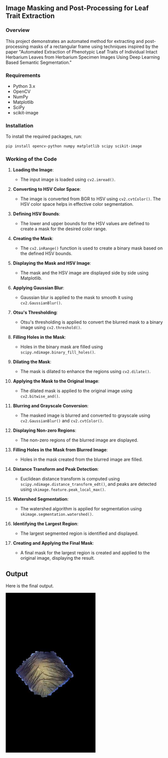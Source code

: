 ## Image Masking and Post-Processing for Leaf Trait Extraction

### Overview

This project demonstrates an automated method for extracting and post-processing masks of a rectangular frame using techniques inspired by the paper "Automated Extraction of Phenotypic Leaf Traits of Individual Intact Herbarium Leaves from Herbarium Specimen Images Using Deep Learning Based Semantic Segmentation."

### Requirements

- Python 3.x
- OpenCV
- NumPy
- Matplotlib
- SciPy
- scikit-image

### Installation

To install the required packages, run:
```bash
pip install opencv-python numpy matplotlib scipy scikit-image
```

### Working of the Code

1. **Loading the Image**:
   - The input image is loaded using `cv2.imread()`.

2. **Converting to HSV Color Space**:
   - The image is converted from BGR to HSV using `cv2.cvtColor()`. The HSV color space helps in effective color segmentation.

3. **Defining HSV Bounds**:
   - The lower and upper bounds for the HSV values are defined to create a mask for the desired color range.

4. **Creating the Mask**:
   - The `cv2.inRange()` function is used to create a binary mask based on the defined HSV bounds.

5. **Displaying the Mask and HSV Image**:
   - The mask and the HSV image are displayed side by side using Matplotlib.

6. **Applying Gaussian Blur**:
   - Gaussian blur is applied to the mask to smooth it using `cv2.GaussianBlur()`.

7. **Otsu's Thresholding**:
   - Otsu's thresholding is applied to convert the blurred mask to a binary image using `cv2.threshold()`.

8. **Filling Holes in the Mask**:
   - Holes in the binary mask are filled using `scipy.ndimage.binary_fill_holes()`.

9. **Dilating the Mask**:
   - The mask is dilated to enhance the regions using `cv2.dilate()`.

10. **Applying the Mask to the Original Image**:
    - The dilated mask is applied to the original image using `cv2.bitwise_and()`.

11. **Blurring and Grayscale Conversion**:
    - The masked image is blurred and converted to grayscale using `cv2.GaussianBlur()` and `cv2.cvtColor()`.

12. **Displaying Non-zero Regions**:
    - The non-zero regions of the blurred image are displayed.

13. **Filling Holes in the Mask from Blurred Image**:
    - Holes in the mask created from the blurred image are filled.

14. **Distance Transform and Peak Detection**:
    - Euclidean distance transform is computed using `scipy.ndimage.distance_transform_edt()`, and peaks are detected using `skimage.feature.peak_local_max()`.

15. **Watershed Segmentation**:
    - The watershed algorithm is applied for segmentation using `skimage.segmentation.watershed()`.

16. **Identifying the Largest Region**:
    - The largest segmented region is identified and displayed.

17. **Creating and Applying the Final Mask**:
    - A final mask for the largest region is created and applied to the original image, displaying the result.

## Output

Here is the final output.

![alt text](https://github.com/MakrooOwais/SkyLine_Task/blob/main/output.jpg?raw=true)
